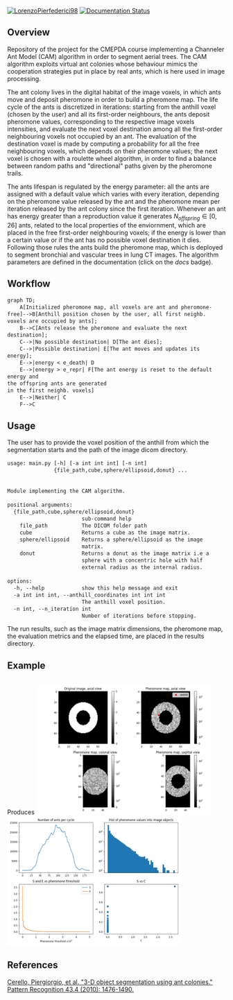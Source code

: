 
[![LorenzoPierfederici98](https://circleci.com/gh/LorenzoPierfederici98/CAM_algorithm.svg?style=shield)](https://app.circleci.com/pipelines/github/LorenzoPierfederici98/CAM_algorithm)  [![Documentation Status](https://readthedocs.org/projects/cam-algorithm/badge/?version=latest)](https://cam-algorithm.readthedocs.io/en/latest/?badge=latest)

## Overview
Repository of the project for the CMEPDA course implementing a Channeler Ant Model (CAM) algorithm in order to segment aerial trees.
The CAM algorithm exploits virtual ant colonies whose behaviour mimics the cooperation strategies put in place by real ants, which is here used in image processing.

The ant colony lives in the digital habitat of the image voxels, in which ants move and deposit pheromone in order to build a pheromone map.
The life cycle of the ants is discretized in iterations: starting from the anthill voxel (chosen by the user) and all its first-order neighbours, the ants deposit pheromone values, corresponding to the respective image voxels intensities, and evaluate the next voxel destination among all the first-order neighbouring voxels not occupied by an ant.
The evaluation of the destination voxel is made by computing a probability for all the free neighbouring voxels, which depends on their pheromone values; the next voxel is chosen with a roulette wheel algorithm, in order to find a balance between random paths and "directional" paths given by the pheromone trails.

The ants lifespan is regulated by the energy parameter: all the ants are assigned with a default value which varies with every iteration, depending on the pheromone value released by the ant and the pheromone mean per iteration released by the ant colony since the first iteration. Whenever an ant has energy greater than a reproduction value it generates $N_{offspring}\in[0, 26]$ ants, related to the local properties of the enviornment, which are placed in the free first-order neighbouring voxels; if the energy is lower than a certain value or if the ant has no possible voxel destination it dies.
Following those rules the ants build the pheromone map, which is deployed to segment bronchial and vascular trees in lung CT images. The algorithm parameters are defined in the documentation (click on the *docs* badge).

## Workflow
```mermaid
graph TD;
    A[Initialized pheromone map, all voxels are ant and pheromone-free]-->B[Anthill position chosen by the user, all first neighb. voxels are occupied by ants];
    B-->C[Ants release the pheromone and evaluate the next destination];
    C-->|No possible destination| D[The ant dies];
    C-->|Possible destination| E[The ant moves and updates its energy];
    E-->|energy < e_death| D
    E-->|energy > e_repr| F[The ant energy is reset to the default energy and
the offspring ants are generated
in the first neighb. voxels]
    E-->|Neither| C
    F-->C
```
## Usage
The user has to provide the voxel position of the anthill from which the segmentation starts and the path of the image dicom directory.

```python3.10 main.py -h
usage: main.py [-h] [-a int int int] [-n int]
               {file_path,cube,sphere/ellipsoid,donut} ...


Module implementing the CAM algorithm.

positional arguments:
  {file_path,cube,sphere/ellipsoid,donut}
                        sub-command help
    file_path           The DICOM folder path
    cube                Returns a cube as the image matrix.
    sphere/ellipsoid    Returns a sphere/ellipsoid as the image
                        matrix.
    donut               Returns a donut as the image matrix i.e a
                        sphere with a concentric hole with half
                        external radius as the internal radius.

options:
  -h, --help            show this help message and exit
  -a int int int, --anthill_coordinates int int int
                        The anthill voxel position.
  -n int, --n_iteration int
                        Number of iterations before stopping.
```
The run results, such as the image matrix dimensions, the pheromone map, the evaluation metrics and the elapsed time, are placed in the results directory.

## Example

```python3.10 main.py -a 45 35 20 -n 300 donut -m 100 100 50 -c 50 50 25 -r 30
```
Produces
<img src="assets/CAM_results_donut.png" width="400" height="300">
<img src="assets/CAM_statistics_donut.png" width="400" height="300">

## References
[Cerello, Piergiorgio, et al. "3-D object segmentation using ant colonies." Pattern Recognition 43.4 (2010): 1476-1490.](https://www.sciencedirect.com/science/article/abs/pii/S003132030900380X?via%3Dihub)

